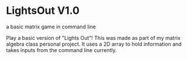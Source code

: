 # LightsOut V1.0
a basic matrix game in command line

Play a basic version of "Lights Out"! This was made as part of my matrix algebra class personal project.
It uses a 2D array to hold information and takes inputs from the command line currently.
